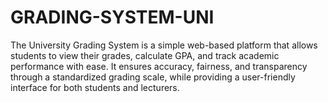 # GRADING-SYSTEM-UNI
The University Grading System is a simple web-based platform that allows students to view their grades, calculate GPA, and track academic performance with ease. It ensures accuracy, fairness, and transparency through a standardized grading scale, while providing a user-friendly interface for both students and lecturers.
